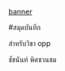 [banner](https://github.com/theviperx17/theviperx17.github.io/assets/159878745/cc50a341-8676-4efc-9bf2-f966d6184370)


#สมุดบันทึก

สำหรับวิชา opp

ชัชนันท์ พิศชวนชม
